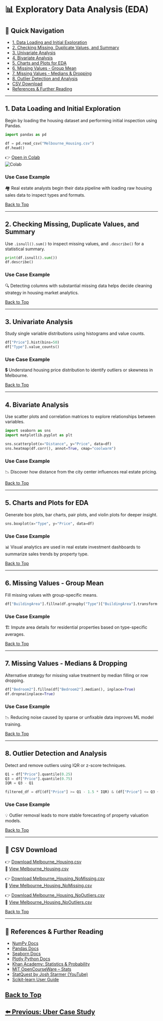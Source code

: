 
# 📊 Exploratory Data Analysis (EDA)

## 📌 Quick Navigation
- [1. Data Loading and Initial Exploration](#1-data-loading-and-initial-exploration)
- [2. Checking Missing, Duplicate Values, and Summary](#2-checking-missing-duplicate-values-and-summary)
- [3. Univariate Analysis](#3-univariate-analysis)
- [4. Bivariate Analysis](#4-bivariate-analysis)
- [5. Charts and Plots for EDA](#5-charts-and-plots-for-eda)
- [6. Missing Values - Group Mean](#6-missing-values---group-mean)
- [7. Missing Values - Medians & Dropping](#7-missing-values---medians--dropping)
- [8. Outlier Detection and Analysis](#8-outlier-detection-and-analysis)
- [CSV Download](#csv-download)
- [References & Further Reading](#references--further-reading)

---

## 1. Data Loading and Initial Exploration

Begin by loading the housing dataset and performing initial inspection using Pandas.

```python
import pandas as pd

df = pd.read_csv("Melbourne_Housing.csv")
df.head()
```

👉 [Open in Colab](https://colab.research.google.com/drive/1dNmQclwIU50dT-dyth_tbIm6U-9Gymbs?usp=sharing)  
![Colab](https://colab.research.google.com/assets/colab-badge.svg)

### Use Case Example
🏘️ Real estate analysts begin their data pipeline with loading raw housing sales data to inspect types and formats.

[Back to Top](#quick-navigation)

---

## 2. Checking Missing, Duplicate Values, and Summary

Use `.isnull().sum()` to inspect missing values, and `.describe()` for a statistical summary.

```python
print(df.isnull().sum())
df.describe()
```

### Use Case Example
🔍 Detecting columns with substantial missing data helps decide cleaning strategy in housing market analytics.

[Back to Top](#quick-navigation)

---

## 3. Univariate Analysis

Study single variable distributions using histograms and value counts.

```python
df["Price"].hist(bins=50)
df["Type"].value_counts()
```

### Use Case Example
💲 Understand housing price distribution to identify outliers or skewness in Melbourne.

[Back to Top](#quick-navigation)

---

## 4. Bivariate Analysis

Use scatter plots and correlation matrices to explore relationships between variables.

```python
import seaborn as sns
import matplotlib.pyplot as plt

sns.scatterplot(x="Distance", y="Price", data=df)
sns.heatmap(df.corr(), annot=True, cmap="coolwarm")
```

### Use Case Example
📉 Discover how distance from the city center influences real estate pricing.

[Back to Top](#quick-navigation)

---

## 5. Charts and Plots for EDA

Generate box plots, bar charts, pair plots, and violin plots for deeper insight.

```python
sns.boxplot(x="Type", y="Price", data=df)
```

### Use Case Example
📊 Visual analytics are used in real estate investment dashboards to summarize sales trends by property type.

[Back to Top](#quick-navigation)

---

## 6. Missing Values - Group Mean

Fill missing values with group-specific means.

```python
df["BuildingArea"].fillna(df.groupby("Type")["BuildingArea"].transform("mean"), inplace=True)
```

### Use Case Example
🏗️ Impute area details for residential properties based on type-specific averages.

[Back to Top](#quick-navigation)

---

## 7. Missing Values - Medians & Dropping

Alternative strategy for missing value treatment by median filling or row dropping.

```python
df["Bedroom2"].fillna(df["Bedroom2"].median(), inplace=True)
df.dropna(inplace=True)
```

### Use Case Example
📉 Reducing noise caused by sparse or unfixable data improves ML model training.

[Back to Top](#quick-navigation)

---

## 8. Outlier Detection and Analysis

Detect and remove outliers using IQR or z-score techniques.

```python
Q1 = df["Price"].quantile(0.25)
Q3 = df["Price"].quantile(0.75)
IQR = Q3 - Q1

filtered_df = df[(df["Price"] >= Q1 - 1.5 * IQR) & (df["Price"] <= Q3 + 1.5 * IQR)]
```

### Use Case Example
💡 Outlier removal leads to more stable forecasting of property valuation models.

[Back to Top](#quick-navigation)

---

## 📂 CSV Download

👉 [Download Melbourne_Housing.csv](https://drive.google.com/uc?export=download&id=1AoxHXwfjLHpIqsrScMrChm2BGrz5D-QJ)  
📎 [View Melbourne_Housing.csv](https://drive.google.com/file/d/1AoxHXwfjLHpIqsrScMrChm2BGrz5D-QJ/view)

👉 [Download Melbourne_Housing_NoMissing.csv](https://drive.google.com/uc?export=download&id=17EFiplaWGltOGhXFBi2LVwSGKvqr6mBw)  
📎 [View Melbourne_Housing_NoMissing.csv](https://drive.google.com/file/d/17EFiplaWGltOGhXFBi2LVwSGKvqr6mBw/view)

👉 [Download Melbourne_Housing_NoOutliers.csv](https://drive.google.com/uc?export=download&id=1HYpX2N7kIY_rNJ25EX2hB4s8VPnRfzcq)  
📎 [View Melbourne_Housing_NoOutliers.csv](https://drive.google.com/file/d/1HYpX2N7kIY_rNJ25EX2hB4s8VPnRfzcq/view)

[Back to Top](#quick-navigation)

---

## 🔗 References & Further Reading

- [NumPy Docs](https://numpy.org/doc/)
- [Pandas Docs](https://pandas.pydata.org/docs/)
- [Seaborn Docs](https://seaborn.pydata.org/)
- [Plotly Python Docs](https://plotly.com/python/)
- [Khan Academy: Statistics & Probability](https://www.khanacademy.org/math/statistics-probability)
- [MIT OpenCourseWare – Stats](https://ocw.mit.edu/)
- [StatQuest by Josh Starmer (YouTube)](https://www.youtube.com/user/joshstarmer)
- [Scikit-learn User Guide](https://scikit-learn.org/stable/user_guide.html)

[Back to Top](#quick-navigation)
---
[⬅️ Previous: Uber Case Study](09-practical-exercise-study-2-uber.md)
---